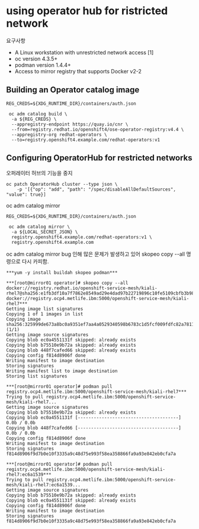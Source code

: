 # using operator hub for ristricted network

요구사항
- A Linux workstation with unrestricted network access [1]
- oc version 4.3.5+
- podman version 1.4.4+
- Access to mirror registry that supports Docker v2-2

## Building an Operator catalog image
```
REG_CREDS=${XDG_RUNTIME_DIR}/containers/auth.json

 oc adm catalog build \
  -a ${REG_CREDS} \
  --appregistry-endpoint https://quay.io/cnr \
  --from=registry.redhat.io/openshift4/ose-operator-registry:v4.4 \
  --appregistry-org redhat-operators \
  --to=registry.openshift4.example.com/redhat-operators:v1
  ```
  
## Configuring OperatorHub for restricted networks

오퍼레이터 허브의 기능을 중지 

```
oc patch OperatorHub cluster --type json \
    -p '[{"op": "add", "path": "/spec/disableAllDefaultSources", "value": true}]
```

oc adm catalog mirror
```
REG_CREDS=${XDG_RUNTIME_DIR}/containers/auth.json

 oc adm catalog mirror \
  -a ${LOCAL_SECRET_JSON} \
  registry.openshift4.example.com/redhat-operators:v1 \
  registry.openshift4.example.com
```


oc adm catalog mirror bug 인해 많은 문제가 발생하고 있어 skopeo copy --all 명령으로 다시 카피함.
```
***yum -y install buildah skopeo podman***

***[root@mirror01 operator]# skopeo copy --all docker://registry.redhat.io/openshift-service-mesh/kiali-rhel7@sha256:e1fb3df10a7f7862e8549ad29e4dad97b22719896c10fe5109cbfb3b98f56900 docker://registry.ocp4.metlife.ibm:5000/openshift-service-mesh/kiali-rhel7***
Getting image list signatures
Copying 1 of 1 images in list
Copying image sha256:325999de673a8bc0a9351ef7aa4a0529340598b6783c1d5fcf009fdfc82a7811 (1/1)
Getting image source signatures
Copying blob ec0a4551131f skipped: already exists
Copying blob b75510e9b72a skipped: already exists
Copying blob 448f7cafed66 skipped: already exists
Copying config f814d8906f done
Writing manifest to image destination
Storing signatures
Writing manifest list to image destination
Storing list signatures

***[root@mirror01 operator]# podman pull registry.ocp4.metlife.ibm:5000/openshift-service-mesh/kiali-rhel7***
Trying to pull registry.ocp4.metlife.ibm:5000/openshift-service-mesh/kiali-rhel7...
Getting image source signatures
Copying blob b75510e9b72a skipped: already exists
Copying blob ec0a4551131f [--------------------------------------] 0.0b / 0.0b
Copying blob 448f7cafed66 [--------------------------------------] 0.0b / 0.0b
Copying config f814d8906f done
Writing manifest to image destination
Storing signatures
f814d8906f9d7b0e10f3335a9c48d75e993f58ea358866fa9a93e842eb0cfa7a

***[root@mirror01 operator]# podman pull registry.ocp4.metlife.ibm:5000/openshift-service-mesh/kiali-rhel7:ec6a1539***
Trying to pull registry.ocp4.metlife.ibm:5000/openshift-service-mesh/kiali-rhel7:ec6a1539...
Getting image source signatures
Copying blob b75510e9b72a skipped: already exists
Copying blob ec0a4551131f skipped: already exists
Copying config f814d8906f done
Writing manifest to image destination
Storing signatures
f814d8906f9d7b0e10f3335a9c48d75e993f58ea358866fa9a93e842eb0cfa7a 
```
